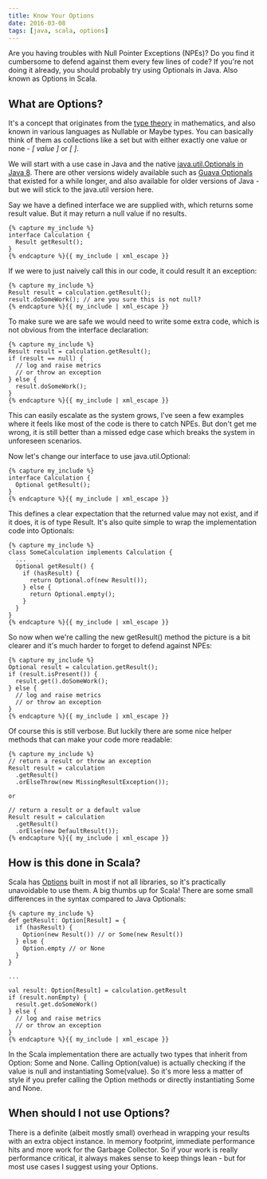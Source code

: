```yaml
---
title: Know Your Options
date: 2016-03-08
tags: [java, scala, options]
---
```


Are you having troubles with Null Pointer Exceptions (NPEs)? Do you find it cumbersome to defend against them every few lines of code? If you're not doing it already, you should probably try using Optionals in Java. Also known as Options in Scala.

<!--break-->

## What are Options?

It's a concept that originates from the [type theory](https://en.wikipedia.org/wiki/Type_theory) in mathematics, and also known in various languages as Nullable or Maybe types. You can basically think of them as collections like a set but with either exactly one value or none - <i>[ value ]</i> or <i>[ ]</i>.

We will start with a use case in Java and the native [java.util.Optionals in Java 8](https://docs.oracle.com/javase/8/docs/api/java/util/Optional.html). There are other versions widely available such as [Guava Optionals](https://google.github.io/guava/releases/19.0/api/docs/com/google/common/base/Optional.html) that existed for a while longer, and also available for older versions of Java - but we will stick to the java.util version here.

Say we have a defined interface we are supplied with, which returns some result value. But it may return a null value if no results.

<pre><code class="java">{% capture my_include %}
interface Calculation {
  Result getResult();
}
{% endcapture %}{{ my_include | xml_escape }}</code></pre>

If we were to just naively call this in our code, it could result it an exception:

<pre><code class="java">{% capture my_include %}
Result result = calculation.getResult();
result.doSomeWork(); // are you sure this is not null?
{% endcapture %}{{ my_include | xml_escape }}</code></pre>

To make sure we are safe we would need to write some extra code, which is not obvious from the interface declaration:

<pre><code class="java">{% capture my_include %}
Result result = calculation.getResult();
if (result == null) {
  // log and raise metrics
  // or throw an exception
} else {
  result.doSomeWork();
}
{% endcapture %}{{ my_include | xml_escape }}</code></pre>

This can easily escalate as the system grows, I've seen a few examples where it feels like most of the code is there to catch NPEs. But don't get me wrong, it is still better than a missed edge case which breaks the system in unforeseen scenarios.

Now let's change our interface to use java.util.Optional:

<pre><code class="java">{% capture my_include %}
interface Calculation {
  Optional<Result> getResult();
}
{% endcapture %}{{ my_include | xml_escape }}</code></pre>

This defines a clear expectation that the returned value may not exist, and if it does, it is of type Result.
It's also quite simple to wrap the implementation code into Optionals:

<pre><code class="java">{% capture my_include %}
class SomeCalculation implements Calculation {
  ...
  Optional<Result> getResult() {
    if (hasResult) {
      return Optional.of(new Result());
    } else {
      return Optional.empty();
    }
  }
}
{% endcapture %}{{ my_include | xml_escape }}</code></pre>

So now when we're calling the new getResult() method the picture is a bit clearer and it's much harder to forget to defend against NPEs:

<pre><code class="java">{% capture my_include %}
Optional<Result> result = calculation.getResult();
if (result.isPresent()) {
  result.get().doSomeWork();
} else {
  // log and raise metrics
  // or throw an exception
}
{% endcapture %}{{ my_include | xml_escape }}</code></pre>

Of course this is still verbose. But luckily there are some nice helper methods that can make your code more readable:

<pre><code class="java">{% capture my_include %}
// return a result or throw an exception
Result result = calculation
  .getResult()
  .orElseThrow(new MissingResultException());

or

// return a result or a default value
Result result = calculation
  .getResult()
  .orElse(new DefaultResult());
{% endcapture %}{{ my_include | xml_escape }}</code></pre>

## How is this done in Scala?

Scala has [Options](http://www.scala-lang.org/api/current/#scala.Option) built in most if not all libraries, so it's practically unavoidable to use them. A big thumbs up for Scala! There are some small differences in the syntax compared to Java Optionals:

<pre><code class="scala">{% capture my_include %}
def getResult: Option[Result] = {
  if (hasResult) {
    Option(new Result()) // or Some(new Result())
  } else {
    Option.empty // or None
  }
}

...

val result: Option[Result] = calculation.getResult
if (result.nonEmpty) {
  result.get.doSomeWork()
} else {
  // log and raise metrics
  // or throw an exception
}
{% endcapture %}{{ my_include | xml_escape }}</code></pre>

In the Scala implementation there are actually two types that inherit from Option: Some and None. Calling Option(value) is actually checking if the value is null and instantiating Some(value). So it's more less a matter of style if you prefer calling the Option methods or directly instantiating Some and None.

## When should I not use Options?

There is a definite (albeit mostly small) overhead in wrapping your results with an extra object instance. In memory footprint, immediate performance hits and more work for the Garbage Collector. So if your work is really performance critical, it always makes sense to keep things lean - but for most use cases I suggest using your Options.
